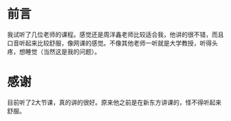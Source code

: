 # 前言

我试听了几位老师的课程。感觉还是周洋鑫老师比较适合我，他讲的很不错，而且口音听起来比较舒服，像网课的感觉。不像其他老师一听就是大学教授，听得头疼，想睡觉（当然这是我的问题）。

# 感谢
目前听了2大节课，真的讲的很好。原来他之前是在新东方讲课的，怪不得听起来舒服。